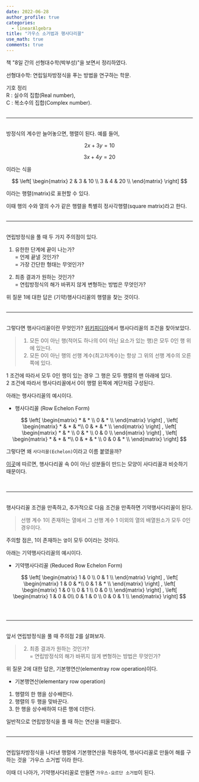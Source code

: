 ```yaml
---
date: 2022-06-28
author_profile: true
categories:
  - linearAlgebra
title: "가우스 소거법과 행사다리꼴"
use_math: true
comments: true
---
```


책 "8일 간의 선형대수학(박부성)"을 보면서 정리하였다.

선형대수학:  연립일차방정식을 푸는 방법을 연구하는 학문.

기호 정리  
R : 실수의 집합(Real number),  
C : 복소수의 집합(Complex number).  
<br/>

---

<br/>방정식의 계수만 늘어놓으면, 행렬이 된다. 예를 들어,

$$
2x + 3y = 10
$$  

$$
3x + 4y = 20
$$

이라는 식을

$$ 
\left[
\begin{matrix}
    2 & 3 & 10 \\
    3 & 4 & 20 \\
\end{matrix}
\right] 
$$

이라는 행렬(matrix)로 표현할 수 있다.

이때 행의 수와 열의 수가 같은 행렬을 특별히 정사각행렬(square matrix)라고 한다.  
<br/>

---

<br/>연립방정식을 풀 때 두 가지 주의점이 있다. 

1. 유한한 단계에 끝이 나는가?   
= 언제 끝낼 것인가?  
= 가장 간단한 형태는 무엇인가?

2. 최종 결과가 원하는 것인가?  
= 연립방정식의 해가 바뀌지 않게 변형하는 방법은 무엇인가?

위 질문 1에 대한 답은 (기약)행사다리꼴의 행렬을 찾는 것이다.  
<br/>

---

<br/>그렇다면 행사다리꼴이란 무엇인가? [위키피디아](https://ko.wikipedia.org/wiki/%EC%82%AC%EB%8B%A4%EB%A6%AC%EA%BC%B4%ED%96%89%EB%A0%AC)에서 행사다리꼴의 조건을 찾아보았다.

> 1. 모든 0이 아닌 행(적어도 하나의 0이 아닌 요소가 있는 행)은 모두 0인 행 위에 있는다.  
> 2. 모든 0이 아닌 행의 선행 계수(최고차계수)는 항상 그 위의 선행 계수의 오른쪽에 있다.  

1 조건에 따라서 모두 0인 행이 있는 경우 그 행은 모두 행렬의 맨 아래에 있다.  
2 조건에 따라서 행사다리꼴에서 0이 행렬 왼쪽에 계단처럼 구성된다.  

아래는 행사다리꼴의 예시이다.

* 행사다리꼴 (Row Echelon Form)

$$ \left[
\begin{matrix}
    * & * \\
    0 & * \\
\end{matrix}
\right] 
,
\left[
\begin{matrix}
    * & * & *\\
    0 & * & * \\
\end{matrix}
\right] 
,
\left[
\begin{matrix}
    * & * \\
    0 & * \\
    0 & 0 \\
\end{matrix}
\right] 
,
\left[
\begin{matrix}
    * & * & *\\
    0 & * & * \\
    0 & 0 & * \\
\end{matrix}
\right] 
$$

그렇다면 왜 `사다리꼴(Echelon)`이라고 이름 붙였을까?

[이곳](https://gosamy.tistory.com/22)에 따르면, 행사다리꼴 속 0이 아닌 성분들이 만드는 모양이 사다리꼴과 비슷하기 때문이다.  

<br/>

---

<br/>행사다리꼴 조건을 만족하고, 추가적으로 다음 조건을 만족하면 기약행사다리꼴이 된다.

> 선행 계수 1이 존재하는 열에서 그 선행 계수 1 이외의 열의 배열원소가 모두 0인 경우이다.

주의할 점은, 1이 존재하는 `열`이 모두 0이라는 것이다.

아래는 기약행사다리꼴의 예시이다.

* 기약행사다리꼴 (Reduced Row Echelon Form)

$$ \left[
\begin{matrix}
    1 & 0 \\
    0 & 1 \\
\end{matrix}
\right] 
,
\left[
\begin{matrix}
    1 & 0 & *\\
    0 & 1 & * \\
\end{matrix}
\right] 
,
\left[
\begin{matrix}
    1 & 0 \\
    0 & 1 \\
    0 & 0 \\
\end{matrix}
\right] 
,
\left[
\begin{matrix}
    1 & 0 & 0\\
    0 & 1 & 0 \\
    0 & 0 & 1 \\
\end{matrix}
\right] 
$$  
<br/>

---

<br/>
앞서 연립방정식을 풀 때 주의점 2를 살펴보자.

> 2. 최종 결과가 원하는 것인가?  
> = 연립방정식의 해가 바뀌지 않게 변형하는 방법은 무엇인가?

위 질문 2에 대한 답은, 기본행연산(elementray row operation)이다.

* 기본행연산(elementary row operation)
1. 행렬의 한 행을 상수배한다.  
2. 행렬의 두 행을 맞바꾼다.  
3. 한 행을 상수배하여 다른 행에 더한다.  

일반적으로 연립방정식을 풀 때 하는 연산을 떠올렸다.  
<br/>

---

<br/>
연립일차방정식을 나타낸 행렬에 기본행연산을 적용하여, 행사다리꼴로 만들어 해를 구하는 것을 `가우스 소거법`이라 한다.

이때 더 나아가, 기약행사다리꼴로 만들면 `가우스-요르단 소거법`이 된다.

